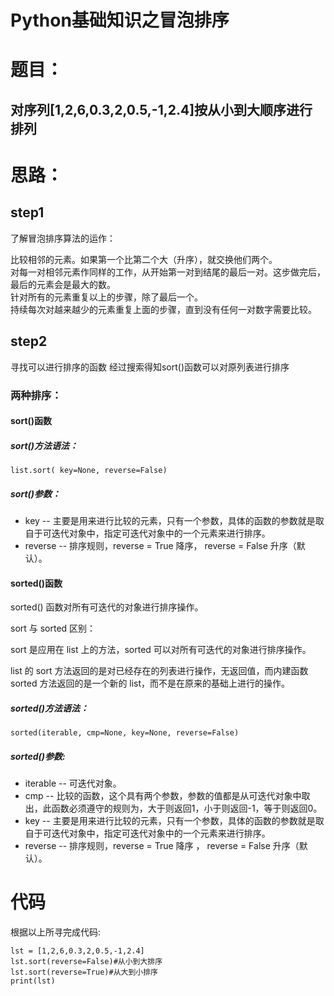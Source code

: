 # Python基础知识之冒泡排序
# 题目：
## 对序列[1,2,6,0.3,2,0.5,-1,2.4]按从小到大顺序进行排列
# 思路：
## step1
了解冒泡排序算法的运作：

比较相邻的元素。如果第一个比第二个大（升序），就交换他们两个。  
对每一对相邻元素作同样的工作，从开始第一对到结尾的最后一对。这步做完后，最后的元素会是最大的数。  
针对所有的元素重复以上的步骤，除了最后一个。  
持续每次对越来越少的元素重复上面的步骤，直到没有任何一对数字需要比较。
## step2
寻找可以进行排序的函数
经过搜索得知sort()函数可以对原列表进行排序
### 两种排序：
#### sort()函数
##### sort()方法语法：
`list.sort( key=None, reverse=False)`
##### sort()参数：
* key -- 主要是用来进行比较的元素，只有一个参数，具体的函数的参数就是取自于可迭代对象中，指定可迭代对象中的一个元素来进行排序。  
* reverse -- 排序规则，reverse = True 降序， reverse = False 升序（默认）。
#### sorted()函数
sorted() 函数对所有可迭代的对象进行排序操作。

sort 与 sorted 区别：

sort 是应用在 list 上的方法，sorted 可以对所有可迭代的对象进行排序操作。

list 的 sort 方法返回的是对已经存在的列表进行操作，无返回值，而内建函数 sorted 方法返回的是一个新的 list，而不是在原来的基础上进行的操作。
##### sorted()方法语法：
`sorted(iterable, cmp=None, key=None, reverse=False)`
##### sorted()参数:
* iterable -- 可迭代对象。
* cmp -- 比较的函数，这个具有两个参数，参数的值都是从可迭代对象中取出，此函数必须遵守的规则为，大于则返回1，小于则返回-1，等于则返回0。
* key -- 主要是用来进行比较的元素，只有一个参数，具体的函数的参数就是取自于可迭代对象中，指定可迭代对象中的一个元素来进行排序。
* reverse -- 排序规则，reverse = True 降序 ， reverse = False 升序（默认）。

# 代码
根据以上所寻完成代码:  

	lst = [1,2,6,0.3,2,0.5,-1,2.4]
	lst.sort(reverse=False)#从小到大排序
	lst.sort(reverse=True)#从大到小排序
	print(lst)